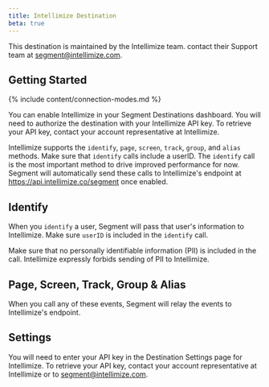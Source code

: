 ```yaml
---
title: Intellimize Destination
beta: true
---
```


This destination is maintained by the Intellimize team. contact their Support team at segment@intellimize.com.

## Getting Started

{% include content/connection-modes.md %}

You can enable Intellimize in your Segment Destinations dashboard. You will need to authorize the destination with your Intellimize API key. To retrieve your API key, contact your account representative at Intellimize.

Intellimize supports the `identify`, `page`, `screen`, `track`, `group`, and `alias` methods. Make sure that `identify` calls include a userID. The `identify` call is the most important method to drive improved performance for now. Segment will automatically send these calls to Intellimize's endpoint at https://api.intellimize.co/segment once enabled.

## Identify

When you `identify` a user, Segment will pass that user's information to Intellimize.  Make sure `userID` is included in the `identify` call.

Make sure that no personally identifiable information (PII) is included in the call. Intellimize expressly forbids sending of PII to Intellimize.

## Page, Screen, Track, Group & Alias

When you call any of these events, Segment will relay the events to Intellimize's endpoint.

## Settings

You will need to enter your API key in the Destination Settings page for Intellimize. To retrieve your API key, contact your account representative at Intellimize or to segment@intellimize.com.
